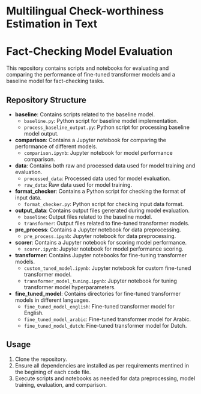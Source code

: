 # Multilingual Check-worthiness Estimation in Text

# Fact-Checking Model Evaluation

This repository contains scripts and notebooks for evaluating and comparing the performance of fine-tuned transformer models and a baseline model for fact-checking tasks.

## Repository Structure

- **baseline**: Contains scripts related to the baseline model.
  - `baseline.py`: Python script for baseline model implementation.
  - `process_baseline_output.py`: Python script for processing baseline model output.
- **comparison**: Contains a Jupyter notebook for comparing the performance of different models.
  - `comparison.ipynb`: Jupyter notebook for model performance comparison.
- **data**: Contains both raw and processed data used for model training and evaluation.
  - `processed_data`: Processed data used for model evaluation.
  - `raw_data`: Raw data used for model training.
- **format_checker**: Contains a Python script for checking the format of input data.
  - `format_checker.py`: Python script for checking input data format.
- **output_data**: Contains output files generated during model evaluation.
  - `baseline`: Output files related to the baseline model.
  - `transformer`: Output files related to fine-tuned transformer models.
- **pre_process**: Contains a Jupyter notebook for data preprocessing.
  - `pre_process.ipynb`: Jupyter notebook for data preprocessing.
- **scorer**: Contains a Jupyter notebook for scoring model performance.
  - `scorer.ipynb`: Jupyter notebook for model performance scoring.
- **transformer**: Contains Jupyter notebooks for fine-tuning transformer models.
  - `custom_tuned_model.ipynb`: Jupyter notebook for custom fine-tuned transformer model.
  - `transformer_model_tuning.ipynb`: Jupyter notebook for tuning transformer model hyperparameters.
- **fine_tuned_model**: Contains directories for fine-tuned transformer models in different languages.
  - `fine_tuned_model_english`: Fine-tuned transformer model for English.
  - `fine_tuned_model_arabic`: Fine-tuned transformer model for Arabic.
  - `fine_tuned_model_dutch`: Fine-tuned transformer model for Dutch.

## Usage

1. Clone the repository.
2. Ensure all dependencies are installed as per requirements mentined in the begining of each code file.
3. Execute scripts and notebooks as needed for data preprocessing, model training, evaluation, and comparison.

